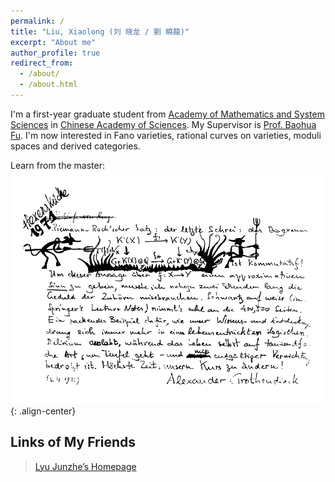 ```yaml
---
permalink: /
title: "Liu, Xiaolong (刘 晓龙 / 劉 曉龍)"
excerpt: "About me"
author_profile: true
redirect_from: 
  - /about/
  - /about.html
---
```

I'm a first-year graduate student from [Academy of Mathematics and System Sciences](http://www.amss.ac.cn/) in [Chinese Academy of Sciences](https://www.cas.cn/). My Supervisor is [Prof. Baohua Fu](http://www.math.ac.cn/people/fbh/). I'm now interested in Fano varieties, rational curves on varieties, moduli spaces and derived categories.

Learn from the master:
![placeholder](/images/grr.png){: .align-center}


## Links of My Friends
> [Lyu Junzhe’s Homepage](https://taiataiat.github.io/)
